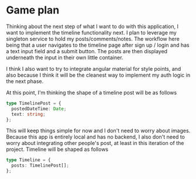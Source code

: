 # Game plan

Thinking about the next step of what I want to do with this application, I want to implement the timeline functionality next. I plan to leverage my singleton service to hold my posts/comments/notes. The workflow here being that a user navigates to the timeline page after sign up / login and has a text input field and a submit button. The posts are then displayed underneath the input in their own little container.

I think I also want to try to integrate angular material for style points, and also because I think it will be the cleanest way to implement my auth logic in the next phase.

At this point, I'm thinking the shape of a timeline post will be as follows

```typescript
type TimelinePost = {
  postedDateTime: Date;
  text: string;
};
```

This will keep things simple for now and I don't need to worry about images. Because this app is entirely local and has no backend, I also don't need to worry about integrating other people's post, at least in this iteration of the project. Timeline will be shaped as follows

```typescript
type Timeline = {
  posts: TimelinePost[];
};
```
